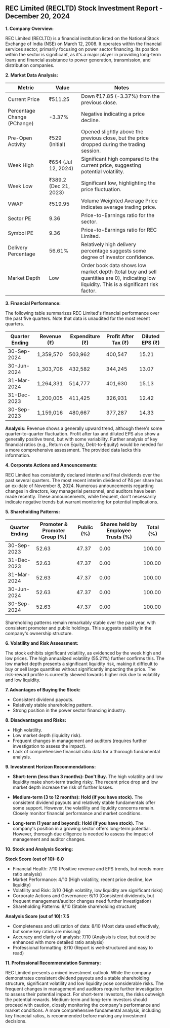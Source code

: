## REC Limited (RECLTD) Stock Investment Report - December 20, 2024

**1. Company Overview:**

REC Limited (RECLTD) is a financial institution listed on the National Stock Exchange of India (NSE) on March 12, 2008.  It operates within the financial services sector, primarily focusing on power sector financing.  Its position within the sector is significant, as it's a major player in providing long-term loans and financial assistance to power generation, transmission, and distribution companies.

**2. Market Data Analysis:**

| Metric                     | Value          | Notes                                                              |
|-----------------------------|-----------------|----------------------------------------------------------------------|
| Current Price              | ₹511.25        | Down ₹17.85 (-3.37%) from the previous close.                       |
| Percentage Change (PChange) | -3.37%          | Negative indicating a price decline.                               |
| Pre-Open Activity          | ₹529 (Initial)  |  Opened slightly above the previous close, but the price dropped during the trading session.  |
| Week High                   | ₹654 (Jul 12, 2024) | Significant high compared to the current price, suggesting potential volatility. |
| Week Low                    | ₹389.2 (Dec 21, 2023) | Significant low, highlighting the price fluctuation.                 |
| VWAP                       | ₹519.95        | Volume Weighted Average Price indicates average trading price.       |
| Sector PE                   | 9.36            | Price-to-Earnings ratio for the sector.                             |
| Symbol PE                   | 9.36            | Price-to-Earnings ratio for REC Limited.                             |
| Delivery Percentage        | 56.61%          | Relatively high delivery percentage suggests some degree of investor confidence. |
| Market Depth               | Low              | Order book data shows low market depth (total buy and sell quantities are 0), indicating low liquidity. This is a significant risk factor. |


**3. Financial Performance:**

The following table summarizes REC Limited's financial performance over the past five quarters.  Note that data is unaudited for the most recent quarters.

| Quarter Ending      | Revenue (₹)     | Expenditure (₹) | Profit After Tax (₹) | Diluted EPS (₹) |
|----------------------|-----------------|-----------------|-----------------------|-----------------|
| 30-Sep-2024          | 1,359,570       | 503,962          | 400,547               | 15.21            |
| 30-Jun-2024          | 1,303,706       | 432,582          | 344,245               | 13.07            |
| 31-Mar-2024          | 1,264,331       | 514,777          | 401,630               | 15.13            |
| 31-Dec-2023          | 1,200,005       | 411,425          | 326,931               | 12.42            |
| 30-Sep-2023          | 1,159,016       | 480,667          | 377,287               | 14.33            |

**Analysis:** Revenue shows a generally upward trend, although there's some quarter-to-quarter fluctuation. Profit after tax and diluted EPS also show a generally positive trend, but with some variability.  Further analysis of key financial ratios (e.g., Return on Equity, Debt-to-Equity) would be needed for a more comprehensive assessment.  The provided data lacks this information.

**4. Corporate Actions and Announcements:**

REC Limited has consistently declared interim and final dividends over the past several quarters.  The most recent interim dividend of ₹4 per share has an ex-date of November 8, 2024.  Numerous announcements regarding changes in directors, key managerial personnel, and auditors have been made recently.  These announcements, while frequent, don't necessarily indicate negative trends but warrant monitoring for potential implications.

**5. Shareholding Patterns:**

| Quarter Ending | Promoter & Promoter Group (%) | Public (%) | Shares held by Employee Trusts (%) | Total (%) |
|-----------------|-----------------------------|------------|---------------------------------|-----------|
| 30-Sep-2023     | 52.63                        | 47.37      | 0.00                             | 100.00    |
| 31-Dec-2023     | 52.63                        | 47.37      | 0.00                             | 100.00    |
| 31-Mar-2024     | 52.63                        | 47.37      | 0.00                             | 100.00    |
| 30-Jun-2024     | 52.63                        | 47.37      | 0.00                             | 100.00    |
| 30-Sep-2024     | 52.63                        | 47.37      | 0.00                             | 100.00    |

Shareholding patterns remain remarkably stable over the past year, with consistent promoter and public holdings. This suggests stability in the company's ownership structure.

**6. Volatility and Risk Assessment:**

The stock exhibits significant volatility, as evidenced by the week high and low prices.  The high annualized volatility (55.21%) further confirms this.  The low market depth presents a significant liquidity risk, making it difficult to buy or sell large quantities without significantly impacting the price.  The risk-reward profile is currently skewed towards higher risk due to volatility and low liquidity.

**7. Advantages of Buying the Stock:**

* Consistent dividend payouts.
* Relatively stable shareholding pattern.
* Strong position in the power sector financing industry.

**8. Disadvantages and Risks:**

* High volatility.
* Low market depth (liquidity risk).
* Frequent changes in management and auditors (requires further investigation to assess the impact).
* Lack of comprehensive financial ratio data for a thorough fundamental analysis.

**9. Investment Horizon Recommendations:**

* **Short-term (less than 3 months): Don't Buy.** The high volatility and low liquidity make short-term trading risky. The recent price drop and low market depth increase the risk of further losses.

* **Medium-term (3 to 12 months): Hold (if you have stock).**  The consistent dividend payouts and relatively stable fundamentals offer some support. However, the volatility and liquidity concerns remain.  Closely monitor financial performance and market conditions.

* **Long-term (1 year and beyond): Hold (if you have stock).**  The company's position in a growing sector offers long-term potential. However,  thorough due diligence is needed to assess the impact of management and auditor changes.


**10. Stock and Analysis Scoring:**

**Stock Score (out of 10): 6.0**

* Financial Health: 7/10 (Positive revenue and EPS trends, but needs more ratio analysis)
* Market Performance: 4/10 (High volatility, recent price decline, low liquidity)
* Volatility and Risk: 3/10 (High volatility, low liquidity are significant risks)
* Corporate Actions and Governance: 6/10 (Consistent dividends, but frequent management/auditor changes need further investigation)
* Shareholding Patterns: 8/10 (Stable shareholding structure)

**Analysis Score (out of 10): 7.5**

* Completeness and utilization of data: 8/10 (Most data used effectively, but some key ratios are missing)
* Accuracy and clarity of analysis: 7/10 (Analysis is clear, but could be enhanced with more detailed ratio analysis)
* Professional formatting: 8/10 (Report is well-structured and easy to read)


**11. Professional Recommendation Summary:**

REC Limited presents a mixed investment outlook. While the company demonstrates consistent dividend payouts and a stable shareholding structure, significant volatility and low liquidity pose considerable risks.  The frequent changes in management and auditors require further investigation to assess their potential impact.  For short-term investors, the risks outweigh the potential rewards.  Medium-term and long-term investors should proceed with caution, closely monitoring the company's performance and market conditions.  A more comprehensive fundamental analysis, including key financial ratios, is recommended before making any investment decisions.
